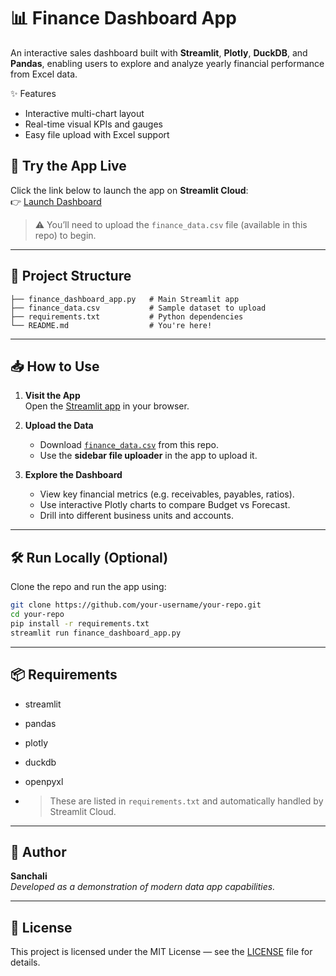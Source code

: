 # 📊 Finance Dashboard App

An interactive sales dashboard built with **Streamlit**, **Plotly**, **DuckDB**, and **Pandas**, enabling users to explore and analyze yearly financial performance from Excel data.

✨ Features

- Interactive multi-chart layout
- Real-time visual KPIs and gauges
- Easy file upload with Excel support


## 🚀 Try the App Live

Click the link below to launch the app on **Streamlit Cloud**:  
👉 [Launch Dashboard](https://dashboards-ss-finance-app.streamlit.app)

> ⚠️ You’ll need to upload the `finance_data.csv` file (available in this repo) to begin.


---

## 📁 Project Structure

```
├── finance_dashboard_app.py   # Main Streamlit app
├── finance_data.csv           # Sample dataset to upload
├── requirements.txt           # Python dependencies
└── README.md                  # You're here!
```

---

## 📥 How to Use


1. **Visit the App**  
   Open the [Streamlit app](https://dashboards-ss-finance-app.streamlit.app) in your browser.

2. **Upload the Data**  
   - Download [`finance_data.csv`](finance_data.csv) from this repo.
   - Use the **sidebar file uploader** in the app to upload it.

3. **Explore the Dashboard**  
   - View key financial metrics (e.g. receivables, payables, ratios).
   - Use interactive Plotly charts to compare Budget vs Forecast.
   - Drill into different business units and accounts.

---

## 🛠️ Run Locally (Optional)

Clone the repo and run the app using:

```bash
git clone https://github.com/your-username/your-repo.git
cd your-repo
pip install -r requirements.txt
streamlit run finance_dashboard_app.py
```

---
## 📦 Requirements

- streamlit  
- pandas  
- plotly  
- duckdb  
- openpyxl

- > These are listed in `requirements.txt` and automatically handled by Streamlit Cloud.

---

## 👤 Author

**Sanchali**  
_Developed as a demonstration of modern data app capabilities._

---

## 📝 License

This project is licensed under the MIT License — see the [LICENSE](LICENSE) file for details.


